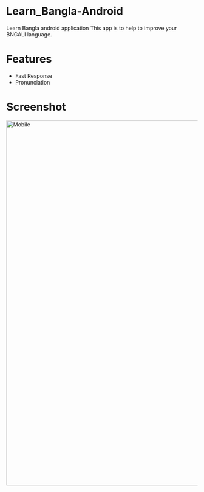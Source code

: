 # Learn_Bangla-Android
Learn Bangla android application
This app is to help to improve your BNGALI language.

# Features
   * Fast Response
   * Pronunciation 

# **Screenshot**

<img width="960" alt="Mobile" src="https://user-images.githubusercontent.com/57448981/135229379-af9f9c36-07e5-4475-918d-5f3afacc33c8.png">


